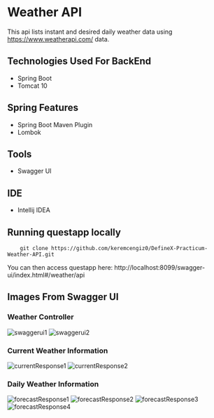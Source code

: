 # Weather API

This api lists instant and desired daily weather data using https://www.weatherapi.com/ data.

## Technologies Used For BackEnd
- Spring Boot
- Tomcat 10

## Spring Features
- Spring Boot Maven Plugin
- Lombok

## Tools
- Swagger UI

## IDE
- Intellij IDEA

## Running questapp locally
```
	git clone https://github.com/keremcengiz0/DefineX-Practicum-Weather-API.git
```

You can then access questapp here: http://localhost:8099/swagger-ui/index.html#/weather/api

## Images From Swagger UI

### Weather Controller
![swaggerui1](https://user-images.githubusercontent.com/112478277/216778839-c15baf1b-7ac8-4bf4-82ba-09e3c794a268.png)
![swaggerui2](https://user-images.githubusercontent.com/112478277/216778840-7e8a6bf3-1fd5-450e-96e6-2fbbf55afd83.png)

### Current Weather Information
![currentResponse1](https://user-images.githubusercontent.com/112478277/216778923-81774c1a-a064-4d04-b0e6-b88512090c1e.png)
![currentResponse2](https://user-images.githubusercontent.com/112478277/216778925-96ca9f1f-426e-426d-b3b5-42d7c50eb34a.png)

### Daily Weather Information
![forecastResponse1](https://user-images.githubusercontent.com/112478277/216778950-6cc3e961-d187-4e62-862c-ccd35cae392a.png)
![forecastResponse2](https://user-images.githubusercontent.com/112478277/216778953-4a793e94-2e0a-4a4e-8932-55097f3193ef.png)
![forecastResponse3](https://user-images.githubusercontent.com/112478277/216778955-0623f576-c88b-45ef-91b1-8f227f563d14.png)
![forecastResponse4](https://user-images.githubusercontent.com/112478277/216778957-2b080c86-f983-461d-a8db-726a385aef8c.png)


